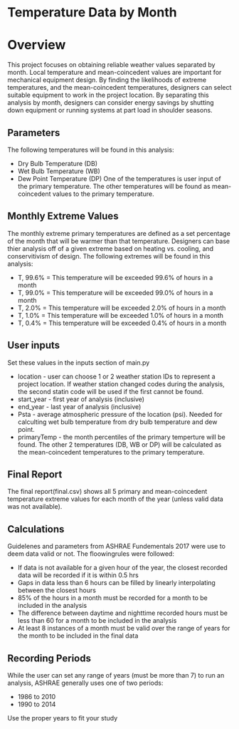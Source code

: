 # Temperature Data by Month

# Overview

This project focuses on obtaining reliable weather values separated by month. Local temperature and mean-coincedent values are important for mechanical equipment design. By finding the likelihoods of extreme temperatures, and the mean-coincedent temperatures, designers can select suitable equipment to work in the project location. By separating this analysis by month, designers can consider energy savings by shutting down equipment or running systems at part load in shoulder seasons.

## Parameters
The following temperatures will be found in this analysis:
* Dry Bulb Temperature (DB)
* Wet Bulb Temperature (WB)
* Dew Point Temperature (DP)
One of the temperatures is user input of the primary temperature. The other temperatures will be found as mean-coincedent values to the primary temperature.

## Monthly Extreme Values
The monthly extreme primary temperatures are defined as a set percentage of the month that will be warmer than that temperature. Designers can base thier analysis off of a given extreme based on heating vs. cooling, and conservitivism of design. The following extremes will be found in this analysis:
* T, 99.6% = This temperature will be exceeded 99.6% of hours in a month
* T, 99.0% = This temperature will be exceeded 99.0% of hours in a month
* T, 2.0% = This temperature will be exceeded 2.0% of hours in a month
* T, 1.0% = This temperature will be exceeded 1.0% of hours in a month
* T, 0.4% = This temperature will be exceeded 0.4% of hours in a month

## User inputs
Set these values in the inputs section of main.py
* location - user can choose 1 or 2 weather station IDs to represent a project location. If weather station changed codes during the analysis, the second statin code will be used if the first cannot be found.
* start_year - first year of analysis (inclusive)
* end_year - last year of analysis (inclusive)
* Psta - average atmospheric pressure of the location (psi). Needed for calculting wet bulb temperature from dry bulb temperature and dew point.
* primaryTemp - the month percentiles of the primary temperture will be found. The other 2 temperatures (DB, WB or DP) will be calculated as the mean-coincedent temperatures to the primary temperature.

## Final Report
The final report(final.csv) shows all 5 primary and mean-coincedent temperature extreme values for each month of the year (unless valid data was not available). 

## Calculations
Guidelenes and parameters from ASHRAE Fundementals 2017 were use to deem data valid or not. The floowingrules were followed:
* If data is not available for a given hour of the year, the closest recorded data will be recorded if it is within 0.5 hrs
* Gaps in data less than 6 hours can be filled by linearly interpolating between the closest hours
* 85% of the hours in a month must be recorded for a month to be included in the analysis
* The difference between daytime and nighttime recorded hours must be less than 60 for a month to be included in the analysis
* At least 8 instances of a month must be valid over the range of years for the month to be included in the final data

## Recording Periods
While the user can set any range of years (must be more than 7) to run an analysis, ASHRAE generally uses one of two periods:
* 1986 to 2010
* 1990 to 2014
<a/>
Use the proper years to fit your study
